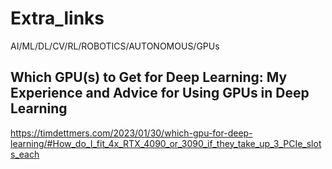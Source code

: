 # Extra_links
AI/ML/DL/CV/RL/ROBOTICS/AUTONOMOUS/GPUs

## Which GPU(s) to Get for Deep Learning: My Experience and Advice for Using GPUs in Deep Learning

https://timdettmers.com/2023/01/30/which-gpu-for-deep-learning/#How_do_I_fit_4x_RTX_4090_or_3090_if_they_take_up_3_PCIe_slots_each
